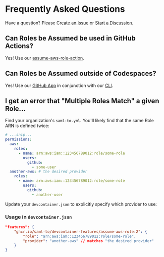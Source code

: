 # Frequently Asked Questions

Have a question? Please [Create an Issue](https://github.com/saml-to/devcontainer-features/issues) or [Start a Discussion](https://github.com/saml-to/devcontainer-features/discussions).

## Can Roles be Assumed be used in GitHub Actions?

Yes! Use our [assume-aws-role-action](https://github.com/saml-to/assume-aws-role-action).

## Can Roles be Assumed outside of Codespaces?

Yes! Use our [GitHub App](https://github.com/apps/saml-to) in conjunction with our [CLI](https://github.com/saml-to/cli).

## I get an error that "Multiple Roles Match" a given Role...

Find your organization's `saml-to.yml`. You'll likely find that the same Role ARN is defined twice:

```yaml
# ...snip...
permissions:
  aws:
    roles:
      - name: arn:aws:iam::123456789012:role/some-role
        users:
          github:
            - some-user
  another-aws: # the desired provider
    roles:
      - name: arn:aws:iam::123456789012:role/some-role
        users:
          github:
            - another-user
```

Update your `devcontainer.json` to explicitly specify which provider to use:

### Usage in `devcontainer.json`

```json
"features": {
    "ghcr.io/saml-to/devcontainer-features/assume-aws-role:2": {
        "role": "arn:aws:iam::123456789012:role/some-role",
        "provider": "another-aws" // matches "the desired provider"
    }
}
```
